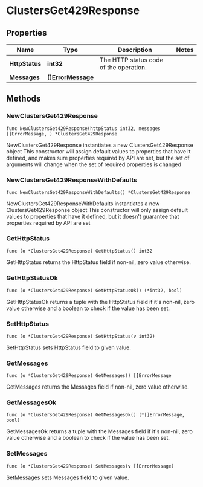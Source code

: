 # ClustersGet429Response

## Properties

|Name | Type | Description | Notes|
|------------ | ------------- | ------------- | -------------|
|**HttpStatus** | **int32** | The HTTP status code of the operation. | |
|**Messages** | [**[]ErrorMessage**](ErrorMessage.md) |  | |

## Methods

### NewClustersGet429Response

`func NewClustersGet429Response(httpStatus int32, messages []ErrorMessage, ) *ClustersGet429Response`

NewClustersGet429Response instantiates a new ClustersGet429Response object
This constructor will assign default values to properties that have it defined,
and makes sure properties required by API are set, but the set of arguments
will change when the set of required properties is changed

### NewClustersGet429ResponseWithDefaults

`func NewClustersGet429ResponseWithDefaults() *ClustersGet429Response`

NewClustersGet429ResponseWithDefaults instantiates a new ClustersGet429Response object
This constructor will only assign default values to properties that have it defined,
but it doesn't guarantee that properties required by API are set

### GetHttpStatus

`func (o *ClustersGet429Response) GetHttpStatus() int32`

GetHttpStatus returns the HttpStatus field if non-nil, zero value otherwise.

### GetHttpStatusOk

`func (o *ClustersGet429Response) GetHttpStatusOk() (*int32, bool)`

GetHttpStatusOk returns a tuple with the HttpStatus field if it's non-nil, zero value otherwise
and a boolean to check if the value has been set.

### SetHttpStatus

`func (o *ClustersGet429Response) SetHttpStatus(v int32)`

SetHttpStatus sets HttpStatus field to given value.


### GetMessages

`func (o *ClustersGet429Response) GetMessages() []ErrorMessage`

GetMessages returns the Messages field if non-nil, zero value otherwise.

### GetMessagesOk

`func (o *ClustersGet429Response) GetMessagesOk() (*[]ErrorMessage, bool)`

GetMessagesOk returns a tuple with the Messages field if it's non-nil, zero value otherwise
and a boolean to check if the value has been set.

### SetMessages

`func (o *ClustersGet429Response) SetMessages(v []ErrorMessage)`

SetMessages sets Messages field to given value.



